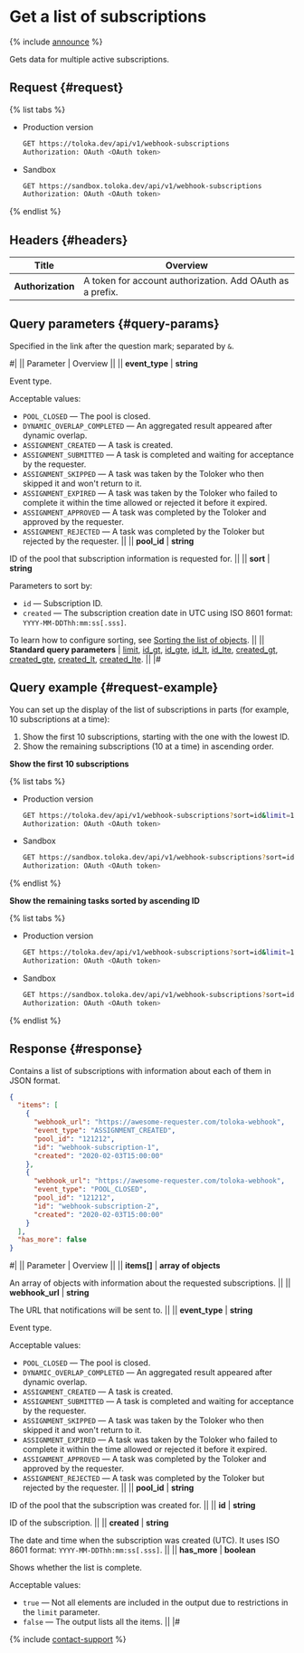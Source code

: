 # Get a list of subscriptions

{% include [announce](../_includes/announce.md) %}

Gets data for multiple active subscriptions.

## Request {#request}

{% list tabs %}

- Production version

    ```bash
    GET https://toloka.dev/api/v1/webhook-subscriptions
    Authorization: OAuth <OAuth token>
    ```

- Sandbox

    ```bash
    GET https://sandbox.toloka.dev/api/v1/webhook-subscriptions
    Authorization: OAuth <OAuth token>
    ```

{% endlist %}

## Headers {#headers}

Title | Overview
----- | -----
**Authorization** | A token for account authorization. Add OAuth as a prefix.

## Query parameters {#query-params}

Specified in the link after the question mark; separated by `&`.

#|
|| Parameter | Overview ||
|| **event_type** | **string**

Event type.

Acceptable values:

- `POOL_CLOSED` — The pool is closed.
- `DYNAMIC_OVERLAP_COMPLETED` — An aggregated result appeared after dynamic overlap.
- `ASSIGNMENT_CREATED` — A task is created.
- `ASSIGNMENT_SUBMITTED` — A task is completed and waiting for acceptance by the requester.
- `ASSIGNMENT_SKIPPED` — A task was taken by the Toloker who then skipped it and won't return to it.
- `ASSIGNMENT_EXPIRED` — A task was taken by the Toloker who failed to complete it within the time allowed or rejected it before it expired.
- `ASSIGNMENT_APPROVED` — A task was completed by the Toloker and approved by the requester.
- `ASSIGNMENT_REJECTED` — A task was completed by the Toloker but rejected by the requester. ||
|| **pool_id** | **string**

ID of the pool that subscription information is requested for. ||
|| **sort** | **string**

Parameters to sort by:

- `id` — Subscription ID.
- `created` — The subscription creation date in UTC using ISO 8601 format: `YYYY-MM-DDThh:mm:ss[.sss]`.

To learn how to configure sorting, see [Sorting the list of objects](sorting.md). ||
|| **Standard query parameters** |
[limit](./standard-query-parameters.md#limit), [id_gt](./standard-query-parameters.md#id_gt), [id_gte](./standard-query-parameters.md#id_gte), [id_lt](./standard-query-parameters.md#id_lt), [id_lte](./standard-query-parameters.md#id_lte), [created_gt](./standard-query-parameters.md#created_gt), [created_gte](./standard-query-parameters.md#created_gte), [created_lt](./standard-query-parameters.md#created_lt), [created_lte](./standard-query-parameters.md#created_lte). ||
|#

## Query example {#request-example}

You can set up the display of the list of subscriptions in parts (for example, 10 subscriptions at a time):

1. Show the first 10 subscriptions, starting with the one with the lowest ID.
1. Show the remaining subscriptions (10 at a time) in ascending order.

**Show the first 10 subscriptions**

{% list tabs %}

- Production version

    ```bash
    GET https://toloka.dev/api/v1/webhook-subscriptions?sort=id&limit=10
    Authorization: OAuth <OAuth token>
    ```

- Sandbox

    ```bash
    GET https://sandbox.toloka.dev/api/v1/webhook-subscriptions?sort=id&limit=10
    Authorization: OAuth <OAuth token>
    ```

{% endlist %}

**Show the remaining tasks sorted by ascending ID**

{% list tabs %}

- Production version

    ```bash
    GET https://toloka.dev/api/v1/webhook-subscriptions?sort=id&limit=10&id_gt=<ID of the last subsciption from the previous response>
    Authorization: OAuth <OAuth token>
    ```

- Sandbox

    ```bash
    GET https://sandbox.toloka.dev/api/v1/webhook-subscriptions?sort=id&limit=10&id_gt=<ID of the last subsciption from the previous response>
    Authorization: OAuth <OAuth token>
    ```

{% endlist %}

## Response {#response}

Contains a list of subscriptions with information about each of them in JSON format.

```json
{
  "items": [
    {
      "webhook_url": "https://awesome-requester.com/toloka-webhook",
      "event_type": "ASSIGNMENT_CREATED",
      "pool_id": "121212",
      "id": "webhook-subscription-1",
      "created": "2020-02-03T15:00:00"
    },
    {
      "webhook_url": "https://awesome-requester.com/toloka-webhook",
      "event_type": "POOL_CLOSED",
      "pool_id": "121212",
      "id": "webhook-subscription-2",
      "created": "2020-02-03T15:00:00"
    }
  ],
  "has_more": false
}
```

#|
|| Parameter | Overview ||
|| **items[]** | **array of objects**

An array of objects with information about the requested subscriptions. ||
|| **webhook_url** | **string**

The URL that notifications will be sent to. ||
|| **event_type** | **string**

Event type.

Acceptable values:

- `POOL_CLOSED` — The pool is closed.
- `DYNAMIC_OVERLAP_COMPLETED` — An aggregated result appeared after dynamic overlap.
- `ASSIGNMENT_CREATED` — A task is created.
- `ASSIGNMENT_SUBMITTED` — A task is completed and waiting for acceptance by the requester.
- `ASSIGNMENT_SKIPPED` — A task was taken by the Toloker who then skipped it and won't return to it.
- `ASSIGNMENT_EXPIRED` — A task was taken by the Toloker who failed to complete it within the time allowed or rejected it before it expired.
- `ASSIGNMENT_APPROVED` — A task was completed by the Toloker and approved by the requester.
- `ASSIGNMENT_REJECTED` — A task was completed by the Toloker but rejected by the requester. ||
|| **pool_id** | **string**

ID of the pool that the subscription was created for. ||
|| **id** | **string**

ID of the subscription. ||
|| **created** | **string**

The date and time when the subscription was created (UTC). It uses ISO 8601 format: `YYYY-MM-DDThh:mm:ss[.sss]`. ||
|| **has_more** | **boolean**

Shows whether the list is complete.

Acceptable values:

- `true` — Not all elements are included in the output due to restrictions in the `limit` parameter.
- `false` — The output lists all the items. ||
|#

{% include [contact-support](../../guide/_includes/contact-support.md) %}